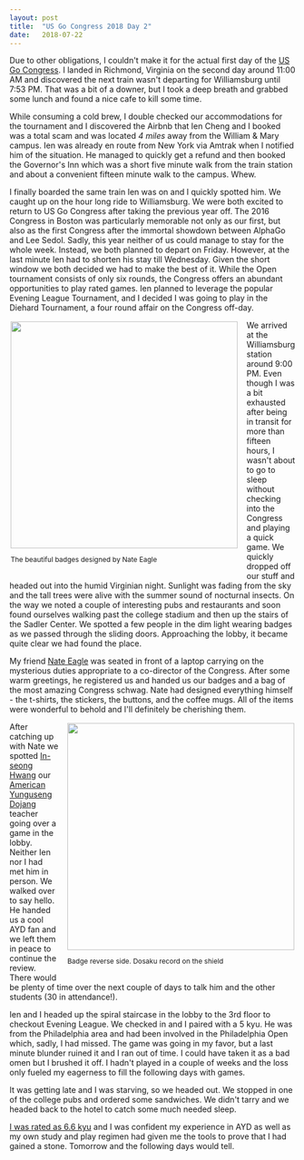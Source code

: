 ```yaml
---
layout: post
title:  "US Go Congress 2018 Day 2"
date:   2018-07-22
---
```


Due to other obligations, I couldn't make it for the actual first day
of the [US Go Congress](http://gocongress.org/2018). I landed in Richmond,
Virginia on the second day around 11:00 AM and discovered the next
train wasn't departing for Williamsburg until 7:53 PM. That was a bit
of a downer, but I took a deep breath and grabbed some lunch and found
a nice cafe to kill some time.

While consuming a cold brew, I double checked our accommodations for
the tournament and I discovered the Airbnb that Ien Cheng and I booked
was a total scam and was located *4 miles* away from the William &
Mary campus. Ien was already en route from New York via Amtrak when I
notified him of the situation. He managed to quickly get a refund and
then booked the Governor's Inn which was a short five minute walk from
the train station and about a convenient fifteen minute walk to the
campus. Whew.

I finally boarded the same train Ien was on and I quickly spotted
him. We caught up on the hour long ride to Williamsburg. We were both
excited to return to US Go Congress after taking the previous year
off. The 2016 Congress in Boston was particularly memorable not
only as our first, but also as the first Congress after the immortal
showdown between AlphaGo and Lee Sedol. Sadly, this year neither of us
could manage to stay for the whole week. Instead, we both planned to
depart on Friday. However, at the last minute Ien had to shorten his
stay till Wednesday. Given the short window we both decided we had to
make the best of it.  While the Open tournament consists of only six
rounds, the Congress offers an abundant opportunities to play
rated games. Ien planned to leverage the popular Evening League
Tournament, and I decided I was going to play in the Diehard
Tournament, a four round affair on the Congress off-day.

<div style="float:left; align: center; padding: 2px; margin-right: 1em;">
<image width="400"
src="http://swannodette.github.io/baduk/assets/images/congress/badge.png"
/>
<p style="font-size: 12px; margin: 1em 0;">The beautiful badges designed by
Nate Eagle</p>
</div>

We arrived at the Williamsburg station around 9:00 PM. Even though I
was a bit exhausted after being in transit for more than fifteen
hours, I wasn't about to go to sleep without checking into the
Congress and playing a quick game. We quickly dropped off our stuff
and headed out into the humid Virginian night.  Sunlight was fading
from the sky and the tall trees were alive with the summer sound of
nocturnal insects. On the way we noted a couple of interesting pubs
and restaurants and soon found ourselves walking past the college
stadium and then up the stairs of the Sadler Center. We spotted a few
people in the dim light wearing badges as we passed through the
sliding doors. Approaching the lobby, it became quite clear we had
found the place.

My friend [Nate Eagle](https://twitter.com/neagle) was seated in front
of a laptop carrying on the mysterious duties appropriate to a
co-director of the Congress. After some warm greetings, he registered
us and handed us our badges and a bag of the most amazing Congress
schwag. Nate had designed everything himself - the t-shirts, the
stickers, the buttons, and the coffee mugs. All of the items were
wonderful to behold and I'll definitely be cherishing them.

<div style="float:right; align: center; padding: 2px; margin-left: 1em;">
<image width="400"
src="http://swannodette.github.io/baduk/assets/images/congress/badge_reverse.png"
/>
<p style="font-size: 12px; margin: 1em 0;">Badge reverse side. Dosaku record on the shield</p>
</div>

After catching up with Nate we spotted
[In-seong Hwang](https://senseis.xmp.net/?HwangInSeong) our
[American Yunguseng Dojang](http://ayd.yunguseng.com) teacher going
over a game in the lobby.  Neither Ien nor I had met him
in person. We walked over to say hello. He handed us a cool
AYD fan and we left them in peace to continue the review. There would
be plenty of time over the next couple of days to talk him and the
other students (30 in attendance!).

Ien and I headed up the spiral staircase in the lobby to the 3rd floor
to checkout Evening League. We checked in and I paired with a 5
kyu. He was from the Philadelphia area and had been involved in the
Philadelphia Open which, sadly, I had missed. The game was going
in my favor, but a last minute blunder ruined it and I ran
out of time. I could have taken it as a bad omen but I brushed it
off. I hadn't played in a couple of weeks and the loss only
fueled my eagerness to fill the following days with games.

It was getting late and I was starving, so we headed out. We stopped
in one of the college pubs and ordered some sandwiches. We didn't tarry
and we headed back to the hotel to catch some much needed sleep.

[I was rated as 6.6 kyu](http://agagd.usgo.org/player/22311/) and I
was confident my experience in AYD as well as my own study and play
regimen had given me the tools to prove that I had gained a
stone. Tomorrow and the following days would tell.
